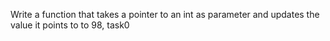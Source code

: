 Write a function that takes a pointer to an int as parameter and updates the value it points to to 98, task0
